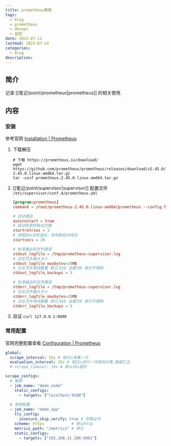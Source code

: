 ```yaml
---
title: prometheus教程
tags:
  - blog
  - prometheus
  - devops
  - 监控
date: 2023-07-11
lastmod: 2023-07-14
categories:
  - blog
description: 
---
```


## 简介

记录 [[笔记/point/prometheus|prometheus]] 的相关使用.

## 内容

### 安装

参考官网 [Installation | Prometheus](https://prometheus.io/docs/prometheus/latest/installation/)

1. 下载解压

    ```shell
    # 下载 https://prometheus.io/download/
    wget https://github.com/prometheus/prometheus/releases/download/v2.45.0/prometheus-2.45.0.linux-amd64.tar.gz 
    tar -xzvf prometheus-2.45.0.linux-amd64.tar.gz
    ```

2. [[笔记/point/supervisor|supervisor]] 配置文件 `/etc/supervisor/conf.d/prometheus.yml`

    ```toml
    [program:prometheus]
    command = /root/prometheus-2.45.0.linux-amd64/prometheus --config.file=/root/prometheus-2.45.0.linux-amd64/prometheus.yml
    
    # 自动重启
    autorestart = true
    # 启动失败的尝试次数
    startretries = 3
    # 进程20s没有退出，则判断启动成功
    startsecs = 20
    
    # 标准输出的文件路径
    stdout_logfile = /tmp/prometheus-supervisor.log
    # 日志文件最大大小
    stdout_logfile_maxbytes=20MB
    # 日志文件保持数量 默认为10 设置为0 表示不限制
    stdout_logfile_backups = 5
    
    # 标准输出的文件路径
    stderr_logfile = /tmp/prometheus-supervisor.log
    # 日志文件最大大小
    stderr_logfile_maxbytes=20MB
    # 日志文件保持数量 默认为10 设置为0 表示不限制
    stderr_logfile_backups = 5
    ```

3. 验证 `curl 127.0.0.1:9090`

### 常用配置

官网完整配置查看 [Configuration | Prometheus](https://prometheus.io/docs/prometheus/latest/configuration/configuration/)

```yml
global:
  scrape_interval: 15s # 每15s采集一次
  evaluation_interval: 15s # 每15s进行一次规则计算,数据汇总
  # scrape_timeout: 10s # 默认10s超时

scrape_configs:
  # 极简
  - job_name: "demo_node"
    static_configs:
      - targets: ["localhost:9100"]
      
  # 常用配置
  - job_name: "demo_app"
    tls_config:
      insecure_skip_verify: true # 忽略证书
    scheme: https            # 默认http
    metrics_path: "/metrics" # 默认
    static_configs:
      - targets: ["192.168.31.100:5001"]
```
